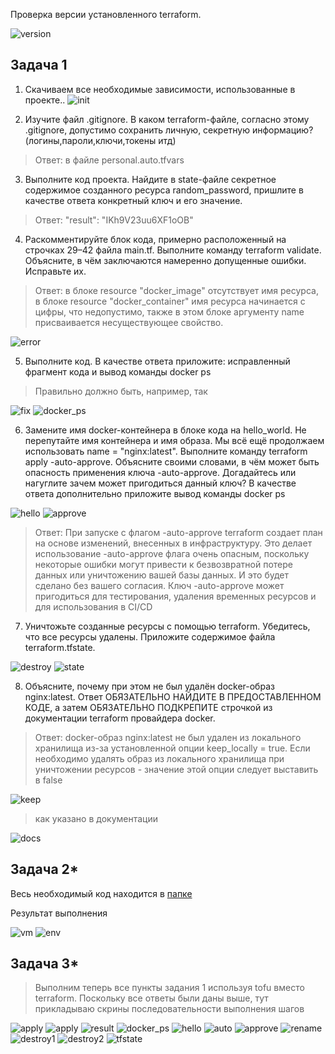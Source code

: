 Проверка версии установленного terraform.

![version](task0/version.png)


## Задача 1

1. Скачиваем все необходимые зависимости, использованные в проекте..
![init](task1/init.png)

2. Изучите файл .gitignore. В каком terraform-файле, согласно этому .gitignore, допустимо сохранить личную, секретную информацию?(логины,пароли,ключи,токены итд)
>Ответ: в файле personal.auto.tfvars

3. Выполните код проекта. Найдите в state-файле секретное содержимое созданного ресурса random_password, пришлите в качестве ответа конкретный ключ и его значение.

>Ответ: "result": "IKh9V23uu6XF1oOB"

4. Раскомментируйте блок кода, примерно расположенный на строчках 29–42 файла main.tf. Выполните команду terraform validate. Объясните, в чём заключаются намеренно допущенные ошибки. Исправьте их.

>Ответ: в блоке resource "docker_image" отсутствует имя ресурса, в блоке resource "docker_container" имя ресурса начинается с цифры, что недопустимо, также в этом блоке аргументу name присваивается несуществующее свойство.

![error](task1/errors.png)

5. Выполните код. В качестве ответа приложите: исправленный фрагмент кода и вывод команды docker ps

>Правильно должно быть, например, так

![fix](task1/fix.png)
![docker_ps](task1/docker_ps.png)

6. Замените имя docker-контейнера в блоке кода на hello_world. Не перепутайте имя контейнера и имя образа. Мы всё ещё продолжаем использовать name = "nginx:latest". Выполните команду terraform apply -auto-approve. Объясните своими словами, в чём может быть опасность применения ключа -auto-approve. Догадайтесь или нагуглите зачем может пригодиться данный ключ? В качестве ответа дополнительно приложите вывод команды docker ps

![hello](task1/hello.png)
![approve](task1/approve.png)

>Ответ: При запуске с флагом -auto-approve terraform создает план на основе изменений, внесенных в инфраструктуру. Это делает использование -auto-approve флага очень опасным, поскольку некоторые ошибки могут привести к безвозвратной потере данных или уничтожению вашей базы данных. И это будет сделано без вашего согласия. Ключ -auto-approve может пригодиться для тестирования, удаления временных ресурсов и для использования в CI/CD

7. Уничтожьте созданные ресурсы с помощью terraform. Убедитесь, что все ресурсы удалены. Приложите содержимое файла terraform.tfstate.

![destroy](task1/destroy.png)
![state](task1/state.png)

8. Объясните, почему при этом не был удалён docker-образ nginx:latest. Ответ ОБЯЗАТЕЛЬНО НАЙДИТЕ В ПРЕДОСТАВЛЕННОМ КОДЕ, а затем ОБЯЗАТЕЛЬНО ПОДКРЕПИТЕ строчкой из документации terraform провайдера docker.

>Ответ: docker-образ nginx:latest не был удален из локального хранилища из-за установленной опции keep_locally = true. Если необходимо удалять образ из локального хранилища при уничтожении ресурсов - значение этой опции следует выставить в false

![keep](task1/keep.png)

>как указано в документации

![docs](task1/docs.png)


## Задача 2*

Весь необходимый код находится в [папке](./task2/)

Результат выполнения

![vm](task2/vm.png)
![env](task2/env.png)

## Задача 3*

>Выполним теперь все пункты задания 1 используя tofu вместо terraform. Поскольку все ответы были даны выше, тут прикладываю скрины последовательности выполнения шагов

![apply](task3/apply0.png)
![apply](task3/apply.png)
![result](task3/result.png)
![docker_ps](task3/docker_ps.png)
![hello](task3/hello.png)
![auto](task3/auto_approve.png)
![approve](task3/auto_approve1.png)
![rename](task3/rename.png)
![destroy1](task3/destroy1.png)
![destroy2](task3/destroy2.png)
![tfstate](task3/tfstate.png)
